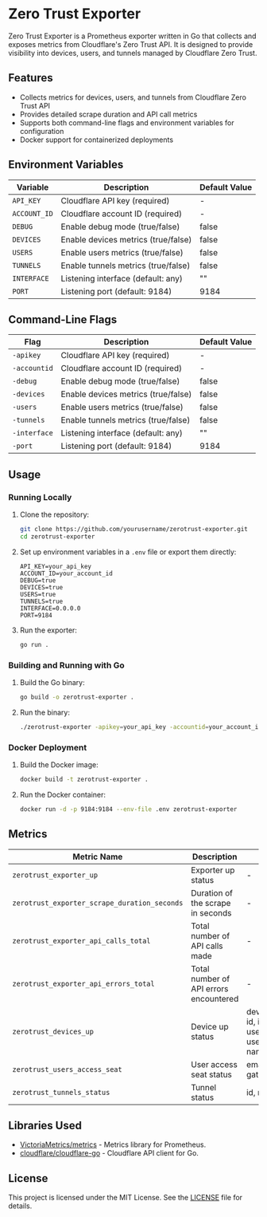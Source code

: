 # Zero Trust Exporter

Zero Trust Exporter is a Prometheus exporter written in Go that collects and exposes metrics from Cloudflare's Zero Trust API. It is designed to provide visibility into devices, users, and tunnels managed by Cloudflare Zero Trust.

## Features
- Collects metrics for devices, users, and tunnels from Cloudflare Zero Trust API
- Provides detailed scrape duration and API call metrics
- Supports both command-line flags and environment variables for configuration
- Docker support for containerized deployments

## Environment Variables

| Variable      | Description                                    | Default Value |
| ------------- | ---------------------------------------------- | ------------- |
| `API_KEY`     | Cloudflare API key (required)                  | -             |
| `ACCOUNT_ID`  | Cloudflare account ID (required)               | -             |
| `DEBUG`       | Enable debug mode (true/false)                 | false         |
| `DEVICES`     | Enable devices metrics (true/false)            | false         |
| `USERS`       | Enable users metrics (true/false)              | false         |
| `TUNNELS`     | Enable tunnels metrics (true/false)            | false         |
| `INTERFACE`   | Listening interface (default: any)             | ""            |
| `PORT`        | Listening port (default: 9184)                 | 9184          |

## Command-Line Flags

| Flag          | Description                                    | Default Value |
| ------------- | ---------------------------------------------- | ------------- |
| `-apikey`     | Cloudflare API key (required)                  | -             |
| `-accountid`  | Cloudflare account ID (required)               | -             |
| `-debug`      | Enable debug mode (true/false)                 | false         |
| `-devices`    | Enable devices metrics (true/false)            | false         |
| `-users`      | Enable users metrics (true/false)              | false         |
| `-tunnels`    | Enable tunnels metrics (true/false)            | false         |
| `-interface`  | Listening interface (default: any)             | ""            |
| `-port`       | Listening port (default: 9184)                 | 9184          |

## Usage

### Running Locally

1. Clone the repository:

    ```sh
    git clone https://github.com/yourusername/zerotrust-exporter.git
    cd zerotrust-exporter
    ```

2. Set up environment variables in a `.env` file or export them directly:

    ```plaintext
    API_KEY=your_api_key
    ACCOUNT_ID=your_account_id
    DEBUG=true
    DEVICES=true
    USERS=true
    TUNNELS=true
    INTERFACE=0.0.0.0
    PORT=9184
    ```

3. Run the exporter:

    ```sh
    go run .
    ```

### Building and Running with Go

1. Build the Go binary:

    ```sh
    go build -o zerotrust-exporter .
    ```

2. Run the binary:

    ```sh
    ./zerotrust-exporter -apikey=your_api_key -accountid=your_account_id -debug=true -devices=true -users=true -tunnels=true -interface=0.0.0.0 -port=9184
    ```

### Docker Deployment

1. Build the Docker image:

    ```sh
    docker build -t zerotrust-exporter .
    ```

2. Run the Docker container:

    ```sh
    docker run -d -p 9184:9184 --env-file .env zerotrust-exporter
    ```

## Metrics

| Metric Name                                          | Description                                     | Labels                                     | Type      |
| ---------------------------------------------------- | ----------------------------------------------- | ------------------------------------------ | --------- |
| `zerotrust_exporter_up`                              | Exporter up status                              | -                                          | Gauge     |
| `zerotrust_exporter_scrape_duration_seconds`         | Duration of the scrape in seconds               | -                                          | Histogram |
| `zerotrust_exporter_api_calls_total`                 | Total number of API calls made                  | -                                          | Counter   |
| `zerotrust_exporter_api_errors_total`                | Total number of API errors encountered          | -                                          | Counter   |
| `zerotrust_devices_up`                               | Device up status                                | device_type, id, ip, user_id, user_email, name | Gauge     |
| `zerotrust_users_access_seat`                        | User access seat status                         | email, id, gateway_seat                    | Gauge     |
| `zerotrust_tunnels_status`                           | Tunnel status                                   | id, name                                   | Gauge     |

## Libraries Used

- [VictoriaMetrics/metrics](https://github.com/VictoriaMetrics/metrics) - Metrics library for Prometheus.
- [cloudflare/cloudflare-go](https://github.com/cloudflare/cloudflare-go) - Cloudflare API client for Go.

## License

This project is licensed under the MIT License. See the [LICENSE](LICENSE) file for details.